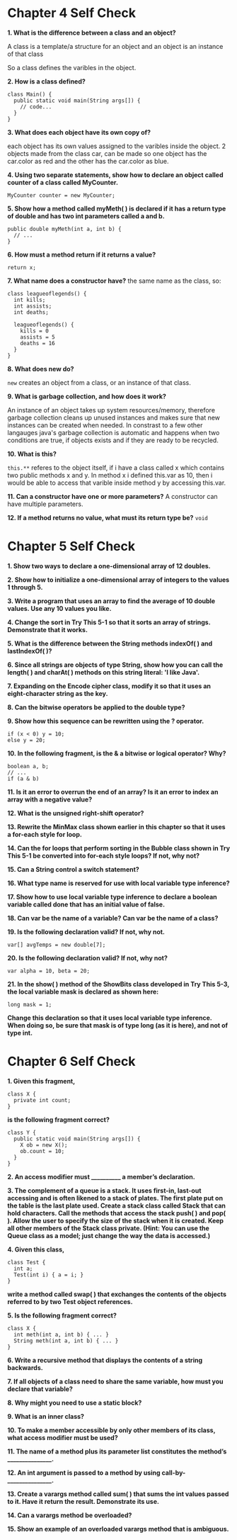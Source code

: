 # Chapter 4 Self Check

**1. What is the difference between a class and an object?**

A class is a template/a structure for an object and an object is an instance of that class

So a class defines the varibles in the object. 

**2. How is a class defined?**
```
class Main() {
  public static void main(String args[]) {
    // code...
  }
}
```

**3. What does each object have its own copy of?**

each object has its own values assigned to the varibles inside the object.
2 objects made from the class car, can be made so one object has the car.color as red and the other has the car.color as blue.

**4. Using two separate statements, show how to declare an object called counter of a class called MyCounter.**
```
MyCounter counter = new MyCounter;
```

**5. Show how a method called myMeth( ) is declared if it has a return type of double and has two int parameters called a and b.**
```
public double myMeth(int a, int b) {
  // ...
}
```

**6. How must a method return if it returns a value?**
```
return x;
```

**7. What name does a constructor have?**
the same name as the class, so:
```
class leagueoflegends() {
  int kills;
  int assists;
  int deaths;

  leagueoflegends() {
    kills = 0
    assists = 5
    deaths = 16
  }
}
```

**8. What does new do?**

```new``` creates an object from a class, or an instance of that class.

**9. What is garbage collection, and how does it work?**

An instance of an object takes up system resources/memory, therefore garbage collection cleans up unused instances and makes sure that new instances can be created when needed.
In constrast to a few other langauges java's garbage collection is automatic and happens when two conditions are true, if objects exists and if they are ready to be recycled.

**10. What is this?**

```this.**``` referes to the object itself, if i have a class called x which contains two public methods x and y. In method x i defined this.var as 10, then i would be able to access that varible inside method y by accessing this.var.

**11. Can a constructor have one or more parameters?**
A constructor can have multiple parameters.

**12. If a method returns no value, what must its return type be?**
```void```


# Chapter 5 Self Check

**1. Show two ways to declare a one-dimensional array of 12 doubles.**

**2. Show how to initialize a one-dimensional array of integers to the values 1 through 5.**

**3. Write a program that uses an array to find the average of 10 double values. Use any 10 values you like.**

**4. Change the sort in Try This 5-1 so that it sorts an array of strings. Demonstrate that it works.**

**5. What is the difference between the String methods indexOf( ) and lastIndexOf( )?**

**6. Since all strings are objects of type String, show how you can call the length( ) and charAt( ) methods on this string literal: 'I like Java'.**

**7. Expanding on the Encode cipher class, modify it so that it uses an eight-character string as the key.**

**8. Can the bitwise operators be applied to the double type?**

**9. Show how this sequence can be rewritten using the ? operator.**

```
if (x < 0) y = 10;
else y = 20;
```

**10. In the following fragment, is the & a bitwise or logical operator? Why?**

```
boolean a, b;
// ...
if (a & b)
```

**11. Is it an error to overrun the end of an array? Is it an error to index an array with a negative value?**

**12. What is the unsigned right-shift operator?**

**13. Rewrite the MinMax class shown earlier in this chapter so that it uses a for-each style for loop.**

**14. Can the for loops that perform sorting in the Bubble class shown in Try This 5-1 be converted into for-each style loops? If not, why not?**

**15. Can a String control a switch statement?**

**16. What type name is reserved for use with local variable type inference?**

**17. Show how to use local variable type inference to declare a boolean variable called done that has an initial value of false.**

**18. Can var be the name of a variable? Can var be the name of a class?**

**19. Is the following declaration valid? If not, why not.**

```var[] avgTemps = new double[7]; ```

**20. Is the following declaration valid? If not, why not?**

```var alpha = 10, beta = 20;```

**21. In the show( ) method of the ShowBits class developed in Try This 5-3, the local variable mask is declared as shown here:**

```long mask = 1;```

**Change this declaration so that it uses local variable type inference. When doing so, be sure that mask is of type long (as it is here), and not of type int.**



# Chapter 6 Self Check

**1. Given this fragment,**

```
class X {
  private int count;
}
```

**is the following fragment correct?**

```
class Y {
  public static void main(String args[]) {
    X ob = new X();
    ob.count = 10;
  }
}
```

**2. An access modifier must __________ a member’s declaration.**

**3. The complement of a queue is a stack. It uses first-in, last-out accessing and is often likened to a stack of plates. The first plate put on the table is the last plate used. Create a stack class called Stack that can hold characters. Call the methods that access the stack push( ) and pop( ). Allow the user to specify the size of the stack when it is created. Keep all other members of the Stack class private. (Hint: You can use the Queue class as a model; just change the way the data is accessed.)**

**4. Given this class,**
```
class Test {
  int a;
  Test(int i) { a = i; }
}
```

**write a method called swap( ) that exchanges the contents of the objects referred to by two Test object references.**

**5. Is the following fragment correct?**

```
class X {
  int meth(int a, int b) { ... }
  String meth(int a, int b) { ... }
}
```


**6. Write a recursive method that displays the contents of a string backwards.**

**7. If all objects of a class need to share the same variable, how must you declare that variable?**

**8. Why might you need to use a static block?**

**9. What is an inner class?**

**10. To make a member accessible by only other members of its class, what access modifier must be used?**

**11. The name of a method plus its parameter list constitutes the method’s _______________.**

**12. An int argument is passed to a method by using call-by-_______________.**

**13. Create a varargs method called sum( ) that sums the int values passed to it. Have it return the result. Demonstrate its use.**

**14. Can a varargs method be overloaded?**

**15. Show an example of an overloaded varargs method that is ambiguous.**
